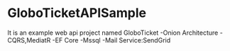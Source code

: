 # GloboTicketAPISample
It is an example web api project named GloboTicket
-Onion Architecture
-CQRS,MediatR
-EF Core
-Mssql
-Mail Service:SendGrid
